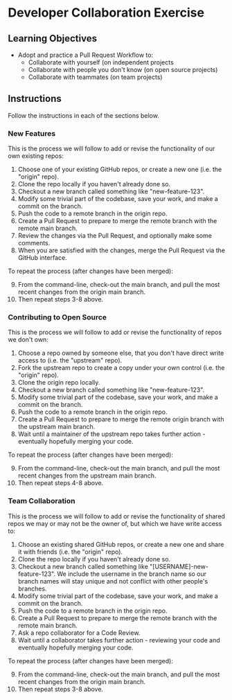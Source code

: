 # Developer Collaboration Exercise

## Learning Objectives

  + Adopt and practice a Pull Request Workflow to:
    + Collaborate with yourself (on independent projects
    + Collaborate with people you don't know (on open source projects)
    + Collaborate with teammates (on team projects)

## Instructions

Follow the instructions in each of the sections below.

### New Features

This is the process we will follow to add or revise the functionality of our own existing repos:

  1. Choose one of your existing GitHub repos, or create a new one (i.e. the "origin" repo).
  2. Clone the repo locally if you haven't already done so.
  3. Checkout a new branch called something like "new-feature-123".
  4. Modify some trivial part of the codebase, save your work, and make a commit on the branch.
  5. Push the code to a remote branch in the origin repo.
  6. Create a Pull Request to prepare to merge the remote branch with the remote main branch.
  7. Review the changes via the Pull Request, and optionally make some comments.
  8. When you are satisfied with the changes, merge the Pull Request via the GitHub interface.

To repeat the process (after changes have been merged):

  9.  From the command-line, check-out the main branch, and pull the most recent changes from the origin main branch.
  10. Then repeat steps 3-8 above.


### Contributing to Open Source

This is the process we will follow to add or revise the functionality of repos we don't own:

  1. Choose a repo owned by someone else, that you don't have direct write access to (i.e. the "upstream" repo).
  2. Fork the upstream repo to create a copy under your own control (i.e. the "origin" repo).
  3. Clone the origin repo locally.
  4. Checkout a new branch called something like "new-feature-123".
  5. Modify some trivial part of the codebase, save your work, and make a commit on the branch.
  6. Push the code to a remote branch in the origin repo.
  7. Create a Pull Request to prepare to merge the remote origin branch with the upstream main branch.
  8. Wait until a maintainer of the upstream repo takes further action - eventually hopefully merging your code.

To repeat the process (after changes have been merged):

  9. From the command-line, check-out the main branch, and pull the most recent changes from the upstream main branch.
  10. Then repeat steps 4-8 above.

### Team Collaboration

This is the process we will follow to add or revise the functionality of shared repos we may or may not be the owner of, but which we have write access to:

  1. Choose an existing shared GitHub repos, or create a new one and share it with friends (i.e. the "origin" repo).
  2. Clone the repo locally if you haven't already done so.
  3. Checkout a new branch called something like "[USERNAME]-new-feature-123". We include the username in the branch name so our branch names will stay unique and not conflict with other people's branches.
  4. Modify some trivial part of the codebase, save your work, and make a commit on the branch.
  5. Push the code to a remote branch in the origin repo.
  6. Create a Pull Request to prepare to merge the remote branch with the remote main branch.
  7. Ask a repo collaborator for a Code Review.
  8. Wait until a collaborator takes further action - reviewing your code and eventually hopefully merging your code.

To repeat the process (after changes have been merged):

  9.  From the command-line, check-out the main branch, and pull the most recent changes from the origin main branch.
  10. Then repeat steps 3-8 above.
